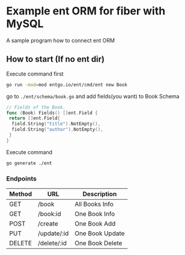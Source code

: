 # Example ent ORM for fiber with MySQL

A sample program how to connect ent ORM

## How to start (If no ent dir)

Execute command first

```bash
go run -mod=mod entgo.io/ent/cmd/ent new Book
```

go to `./ent/schema/book.go` and add fields(you want) to Book Schema

```go
// Fields of the Book.
func (Book) Fields() []ent.Field {
 return []ent.Field{
  field.String("title").NotEmpty(),
  field.String("author").NotEmpty(),
 }
}
```

Execute command

```bash
go generate ./ent
```

### Endpoints

| Method | URL         | Description     |
|--------|-------------|-----------------|
| GET    | /book       | All Books Info  |
| GET    | /book:id    | One Book Info   |
| POST   | /create     | One Book Add    |
| PUT    | /update/:id | One Book Update |
| DELETE | /delete/:id | One Book Delete |

